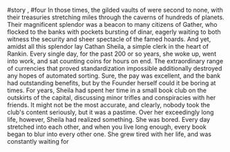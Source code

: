 #story , #four
In those times, the gilded vaults of  were second to none, with their treasuries stretching miles through the caverns of hundreds of planets. Their magnificent splendor was a beacon to many citizens of Gather, who flocked to the banks with pockets bursting of dinar, eagerly waiting to both witness the security and sheer spectacle of the famed hoards. And yet, amidst all this splendor lay Cathan Sheila, a simple clerk in the heart of Rankin. Every single day, for the past 200 or so years, she woke up, went into work, and sat counting coins for hours on end. The extraordinary range of currencies that proved standardization impossible additionally destroyed any hopes of automated sorting. Sure, the pay was excellent, and the bank had outstanding benefits, but by the Founder herself could it be boring at times. For years, Sheila had spent her time in a small book club on the outskirts of the capital, discussing minor trifles and conspiracies with her friends. It might not be the most accurate, and clearly, nobody took the club's content seriously, but it was a pastime. Over her exceedingly long life, however, Sheila had realized something. She was bored. Every day stretched into each other, and when you live long enough, every book began to blur into every other one. She grew tired with her life, and was constantly waiting for 
